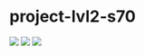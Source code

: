 # project-lvl2-s70

<a href="https://codeclimate.com/github/AlexeyShobanov/project-lvl2-s70"><img src="https://codeclimate.com/github/AlexeyShobanov/project-lvl2-s70/badges/gpa.svg" /></a>
<a href="https://codeclimate.com/github/AlexeyShobanov/project-lvl2-s70"><img src="https://codeclimate.com/github/AlexeyShobanov/project-lvl2-s70/badges/issue_count.svg" /></a>
<a href="https://travis-ci.org/AlexeyShobanov/project-lvl2-s70"><img src="https://travis-ci.org/AlexeyShobanov/project-lvl2-s70.svg?branch=master" />
